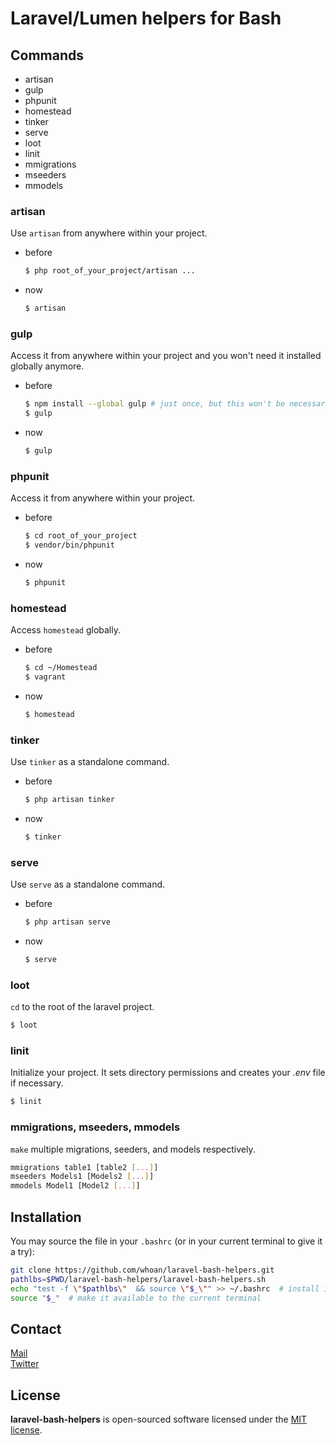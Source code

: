 Laravel/Lumen helpers for Bash
==============================

## Commands

* artisan
* gulp
* phpunit
* homestead
* tinker
* serve
* loot
* linit
* mmigrations
* mseeders
* mmodels

### artisan

Use `artisan` from anywhere within your project.

* before

    ```bash
    $ php root_of_your_project/artisan ...
    ```

* now

    ```bash
    $ artisan
    ```

### gulp

Access it from anywhere within your project and you won't need it installed globally anymore.

* before

    ```bash
    $ npm install --global gulp # just once, but this won't be necessary anymore
    $ gulp
    ```

* now

    ```bash
    $ gulp
    ```

### phpunit

Access it from anywhere within your project.

* before

  ```bash
  $ cd root_of_your_project
  $ vendor/bin/phpunit
  ```

* now

  ```bash
  $ phpunit
  ```

### homestead

Access `homestead` globally.

* before

    ```bash
    $ cd ~/Homestead
    $ vagrant
    ```

* now

    ```bash
    $ homestead
    ```

### tinker

Use `tinker` as a standalone command.

* before

    ```bash
    $ php artisan tinker
    ```

* now

    ```bash
    $ tinker
    ```

### serve

Use `serve` as a standalone command.

* before

    ```bash
    $ php artisan serve
    ```

* now

    ```bash
    $ serve
    ```

### loot

`cd` to the root of the laravel project.

```bash
$ loot
```

### linit

Initialize your project. It sets directory permissions and creates your *.env* file if necessary.

```bash
$ linit
```

### mmigrations, mseeders, mmodels

`make` multiple migrations, seeders, and models respectively.

```bash
mmigrations table1 [table2 [...]]
mseeders Models1 [Models2 [...]]
mmodels Model1 [Model2 [...]]
```

## Installation

You may source the file in your `.bashrc` (or in your current terminal to give it a try):

```bash
git clone https://github.com/whoan/laravel-bash-helpers.git
pathlbs=$PWD/laravel-bash-helpers/laravel-bash-helpers.sh
echo "test -f \"$pathlbs\"  && source \"$_\"" >> ~/.bashrc  # install it in your .bashrc
source "$_"  # make it available to the current terminal
```

## Contact

[Mail][mail]  
[Twitter][twitter]

## License

**laravel-bash-helpers** is open-sourced software licensed under the [MIT license](http://opensource.org/licenses/MIT).

[mail]: mailto:abadiejuan@hotmail.com
[twitter]: https://twitter.com/_whoan_
